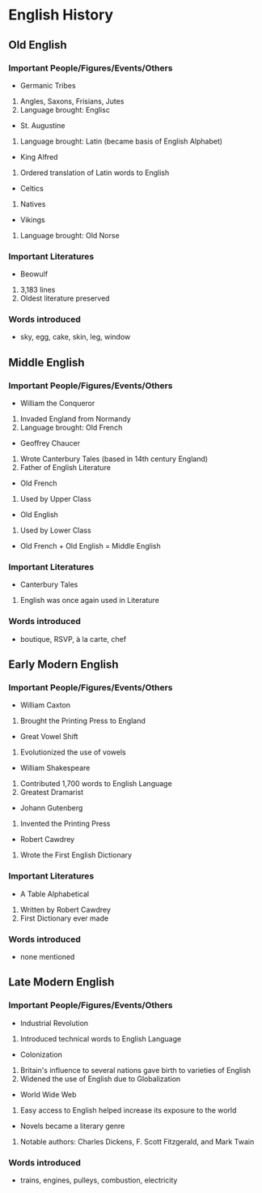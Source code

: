 # English History 

## Old English
### Important People/Figures/Events/Others
- Germanic Tribes
1. Angles, Saxons, Frisians, Jutes
2. Language brought: Englisc
- St. Augustine
1. Language brought: Latin (became basis of English Alphabet)
- King Alfred 
1. Ordered translation of Latin words to English 
- Celtics
1. Natives
- Vikings 
1. Language brought: Old Norse

### Important Literatures 
- Beowulf
1. 3,183 lines
2. Oldest literature preserved 

### Words introduced 
- sky, egg, cake, skin, leg, window

## Middle English
### Important People/Figures/Events/Others
- William the Conqueror
1. Invaded England from Normandy
2. Language brought: Old French
- Geoffrey Chaucer
1. Wrote Canterbury Tales (based in 14th century England)
2. Father of English Literature 
- Old French  
1. Used by Upper Class
- Old English 
1. Used by Lower Class 
- Old French + Old English = Middle English

### Important Literatures 
- Canterbury Tales
1. English was once again used in Literature 

### Words introduced 
- boutique, RSVP, à la carte, chef

## Early Modern English
### Important People/Figures/Events/Others
- William Caxton
1. Brought the Printing Press to England 
- Great Vowel Shift
1. Evolutionized the use of vowels
- William Shakespeare
1. Contributed 1,700 words to English Language 
2. Greatest Dramarist
- Johann Gutenberg 
1. Invented the Printing Press
- Robert Cawdrey
1. Wrote the First English Dictionary 

### Important Literatures 
- A Table Alphabetical 
1. Written by Robert Cawdrey
2. First Dictionary ever made


### Words introduced 
- none mentioned

## Late Modern English
### Important People/Figures/Events/Others
- Industrial Revolution
1. Introduced technical words to English Language
- Colonization
1. Britain's influence to several nations gave birth to varieties of English
2. Widened the use of English due to Globalization
- World Wide Web 
1. Easy access to English helped increase its exposure to the world
- Novels became a literary genre 
1. Notable authors: Charles Dickens, F. Scott Fitzgerald, and Mark Twain

### Words introduced 
- trains, engines, pulleys, combustion, electricity
